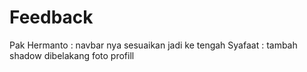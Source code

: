 # Feedback
Pak Hermanto : navbar nya sesuaikan jadi ke tengah
Syafaat : tambah shadow dibelakang foto profill

